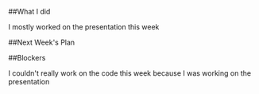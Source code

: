 ##What I did

I mostly worked on the presentation this week

##Next Week's Plan



##Blockers

I couldn't really work on the code this week because I was working on the presentation